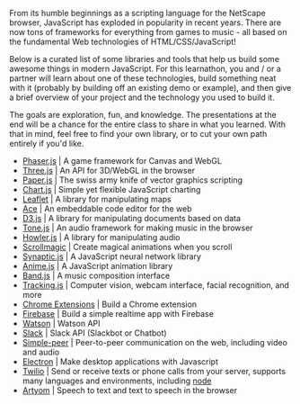 From its humble beginnings as a scripting language for the NetScape browser, JavaScript has exploded in popularity in recent years. There are now tons of frameworks for everything from games to music - all based on the fundamental Web technologies of HTML/CSS/JavaScript!

Below is a curated list of some libraries and tools that help us build some awesome things in modern JavaScript. For this learnathon, you and / or a partner will learn about one of these technologies, build something neat with it (probably by building off an existing demo or example), and then give a brief overview of your project and the technology you used to build it.

The goals are exploration, fun, and knowledge. The presentations at the end will be a chance for the entire class to share in what you learned. With that in mind, feel free to find your own library, or to cut your own path entirely if you'd like.

- [Phaser.js](https://phaser.io/) | A game framework for Canvas and WebGL
- [Three.js](https://threejs.org/) | An API for 3D/WebGL in the browser
- [Paper.js](http://paperjs.org/) | The swiss army knife of vector graphics scripting
- [Chart.js](http://www.chartjs.org/) | Simple yet flexible JavaScript charting
- [Leaflet](http://leafletjs.com/) | A library for manipulating maps
- [Ace](https://ace.c9.io) | An embeddable code editor for the web
- [D3.js](https://d3js.org/) | A library for manipulating documents based on data
- [Tone.js](https://github.com/Tonejs/Tone.js) | An audio framework for making music in the browser
- [Howler.js](https://howlerjs.com/) | A library for manipulating audio
- [Scrollmagic](http://scrollmagic.io/) | Create magical animations when you scroll
- [Synaptic.js](https://github.com/cazala/synaptic) | A JavaScript neural network library
- [Anime.js](http://anime-js.com/) | A JavaScript animation library
- [Band.js](https://github.com/meenie/band.js/) | A music composition interface
- [Tracking.js](https://trackingjs.com/) | Computer vision, webcam interface, facial recognition, and more
- [Chrome Extensions](https://developer.chrome.com/extensions/getstarted) | Build a Chrome extension
- [Firebase](https://firebase.google.com/) | Build a simple realtime app with Firebase
- [Watson](https://www.ibm.com/watson/developercloud/doc/getting_started/gs-quick-nodejs.shtml) | Watson API
- [Slack](https://api.slack.com/slack-apps) | Slack API (Slackbot or Chatbot)
- [Simple-peer](https://github.com/feross/simple-peer) | Peer-to-peer communication on the web, including video and audio
- [Electron](https://electronjs.org/) | Make desktop applications with Javascript
- [Twilio](https://www.twilio.com/) | Send or receive texts or phone calls from your server, supports many languages and environments, including [node](https://www.twilio.com/docs/sms/quickstart/node)
- [Artyom](https://sdkcarlos.github.io/sites/artyom.html) | Speech to text and text to speech in the browser
